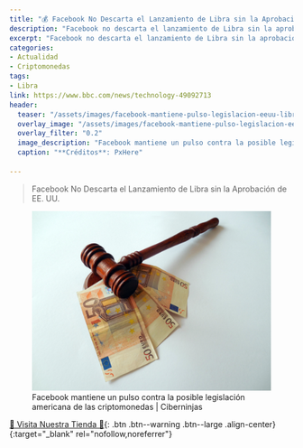 ```yaml
---
title: "💰 Facebook No Descarta el Lanzamiento de Libra sin la Aprobación de EE. UU."
description: "Facebook no descarta el lanzamiento de Libra sin la aprobación de EE. UU."
excerpt: "Facebook no descarta el lanzamiento de Libra sin la aprobación de EE. UU."
categories:
- Actualidad
- Criptomonedas
tags:
- Libra
link: https://www.bbc.com/news/technology-49092713
header:
  teaser: "/assets/images/facebook-mantiene-pulso-legislacion-eeuu-libra.jpg"
  overlay_image: "/assets/images/facebook-mantiene-pulso-legislacion-eeuu-libra.jpg"
  overlay_filter: "0.2"
  image_description: "Facebook mantiene un pulso contra la posible legislación americana de las criptomonedas | Ciberninjas"
  caption: "**Créditos**: PxHere"

---
```

> Facebook No Descarta el Lanzamiento de Libra sin la Aprobación de EE. UU.

<figure>
    <a href="/assets/images/facebook-mantiene-pulso-legislacion-eeuu-libra.jpg" class="image-popup"><img src="/assets/images/facebook-mantiene-pulso-legislacion-eeuu-libra.jpg"></a>
    <figcaption>Facebook mantiene un pulso contra la posible legislación americana de las criptomonedas | Ciberninjas</figcaption>
</figure>

<script async src="https://pagead2.googlesyndication.com/pagead/js/adsbygoogle.js"></script>
<ins class="adsbygoogle"
     style="display:block; text-align:center;"
     data-ad-layout="in-article"
     data-ad-format="fluid"
     data-ad-client="ca-pub-9630764103400456"
     data-ad-slot="3229974124"></ins>
<script>
     (adsbygoogle = window.adsbygoogle || []).push({});
</script>

[🎁 Visita Nuestra Tienda 🎁](https://www.amazon.es/shop/cibercursos){: .btn .btn--warning .btn--large .align-center}{:target="_blank" rel="nofollow,noreferrer"}